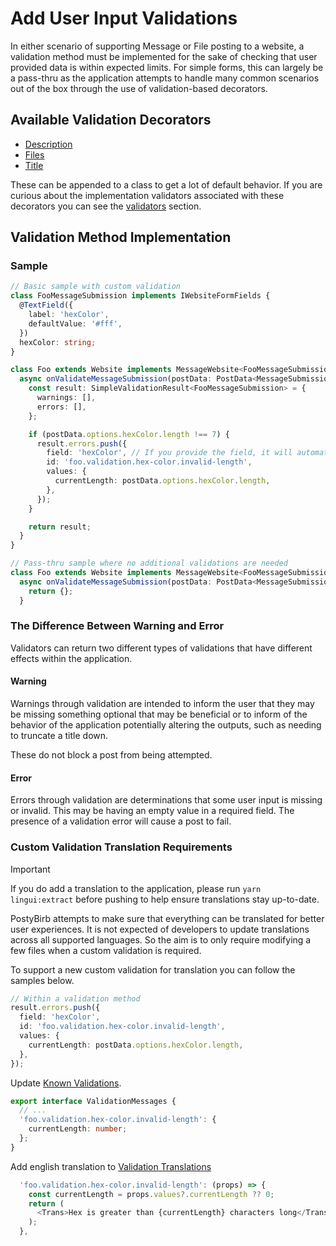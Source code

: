 # Add User Input Validations

In either scenario of supporting Message or File posting to a website, a validation method
must be implemented for the sake of checking that user provided data is within expected
limits. For simple forms, this can largely be a pass-thru as the application attempts to
handle many common scenarios out of the box through the use of validation-based decorators.

## Available Validation Decorators

- [Description](../../../apps/client-server/src/app/websites/decorators/supports-description.decorator.ts)
- [Files](../../../apps/client-server/src/app/websites/decorators/supports-files.decorator.ts)
- [Title](../../../apps/client-server/src/app/websites/decorators/supports-title.decorator.ts)

These can be appended to a class to get a lot of default behavior.
If you are curious about the implementation validators associated with these decorators
you can see the [validators](../../../apps/client-server/src/app/validation/validators/)
section.

## Validation Method Implementation

### Sample

```ts
// Basic sample with custom validation
class FooMessageSubmission implements IWebsiteFormFields {
  @TextField({
    label: 'hexColor',
    defaultValue: '#fff',
  })
  hexColor: string;
}

class Foo extends Website implements MessageWebsite<FooMessageSubmission> {
  async onValidateMessageSubmission(postData: PostData<MessageSubmission, FooMessageSubmission>): Promise<SimpleValidationResult> {
    const result: SimpleValidationResult<FooMessageSubmission> = {
      warnings: [],
      errors: [],
    };

    if (postData.options.hexColor.length !== 7) {
      result.errors.push({
        field: 'hexColor', // If you provide the field, it will automatically pair the validation in the UI near that field
        id: 'foo.validation.hex-color.invalid-length',
        values: {
          currentLength: postData.options.hexColor.length,
        },
      });
    }

    return result;
  }
}
```

```ts
// Pass-thru sample where no additional validations are needed
class Foo extends Website implements MessageWebsite<FooMessageSubmission> {
  async onValidateMessageSubmission(postData: PostData<MessageSubmission, FooMessageSubmission>): Promise<SimpleValidationResult> {
    return {};
  }
```

### The Difference Between Warning and Error

Validators can return two different types of validations that have different effects
within the application.

#### Warning

Warnings through validation are intended to inform the user that they may be missing
something optional that may be beneficial or to inform of the behavior of the application
potentially altering the outputs, such as needing to truncate a title down.

These do not block a post from being attempted.

#### Error

Errors through validation are determinations that some user input is missing or invalid.
This may be having an empty value in a required field. The presence of a validation error
will cause a post to fail.

### Custom Validation Translation Requirements

> [!IMPORTANT]
> If you do add a translation to the application, please run `yarn lingui:extract` before
> pushing to help ensure translations stay up-to-date.

PostyBirb attempts to make sure that everything can be translated for better user
experiences. It is not expected of developers to update translations across all
supported languages. So the aim is to only require modifying a few files when a custom
validation is required.

To support a new custom validation for translation you can follow the samples below.

```ts
// Within a validation method
result.errors.push({
  field: 'hexColor',
  id: 'foo.validation.hex-color.invalid-length',
  values: {
    currentLength: postData.options.hexColor.length,
  },
});
```

Update [Known Validations](../../../libs/types/src/models/submission/validation-result.type.ts).

```ts
export interface ValidationMessages {
  // ...
  'foo.validation.hex-color.invalid-length': {
    currentLength: number;
  };
}
```

Add english translation to [Validation Translations](../../../apps/postybirb-ui/src/components/translations/validation-translation.tsx)

```ts
  'foo.validation.hex-color.invalid-length': (props) => {
    const currentLength = props.values?.currentLength ?? 0;
    return (
      <Trans>Hex is greater than {currentLength} characters long</Trans>
    );
  },
```
